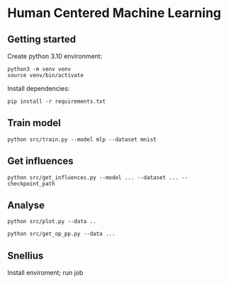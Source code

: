 # Human Centered Machine Learning

## Getting started

Create python 3.10 environment:

```
python3 -m venv venv
source venv/bin/activate
```

Install dependencies:

```
pip install -r requirements.txt
```

## Train model

```
python src/train.py --model mlp --dataset mnist
```

## Get influences

```
python src/get_influences.py --model ... --dataset ... --checkpoint_path
```

## Analyse

```
python src/plot.py --data ..
```

```
python src/get_op_pp.py --data ...
```

## Snellius

Install enviroment;
run job
